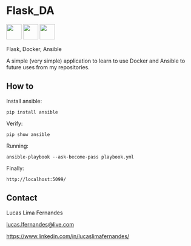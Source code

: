 # Flask_DA

<img src="https://cdn.jsdelivr.net/gh/devicons/devicon/icons/flask/flask-original-wordmark.svg" width="40" height="40" />
<img src="https://cdn.jsdelivr.net/gh/devicons/devicon/icons/docker/docker-original.svg" width="40" height="40" />
<img src="https://cdn.jsdelivr.net/gh/devicons/devicon/icons/ansible/ansible-original-wordmark.svg" width="40" height="40" />
          

Flask, Docker, Ansible

A simple (very simple) application to learn to use Docker and Ansible to future uses from my repositories.

## How to

Install ansible:

    pip install ansible

Verify:

    pip show ansible

Running:

    ansible-playbook --ask-become-pass playbook.yml

Finally:

    http://localhost:5099/


## Contact

Lucas Lima Fernandes

lucas.lfernandes@live.com

https://www.linkedin.com/in/lucaslimafernandes/

